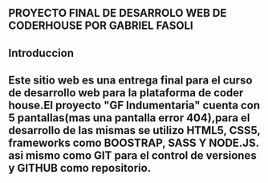 PROYECTO FINAL DE DESARROLO WEB DE CODERHOUSE POR GABRIEL FASOLI
-----------------------------------------------------------------
Introduccion 
-----------------------------------------------------------------
Este sitio web es una entrega final para el curso de desarrollo web para la plataforma de coder house.El proyecto "GF Indumentaria" cuenta con 5 pantallas(mas una pantalla error 404),para el desarrollo de las mismas se utilizo HTML5, CSS5, frameworks como BOOSTRAP, SASS Y NODE.JS. asi mismo como GIT para el control de versiones y GITHUB como repositorio.
-
